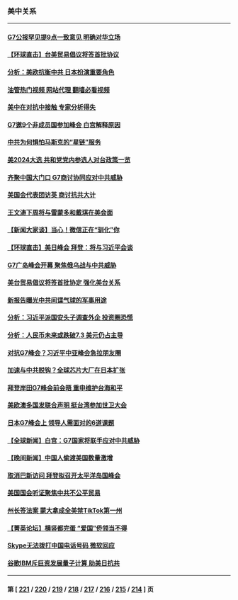 ### 美中关系
---
#### [G7公报罕见提9点一致意见 明确对华立场](../../pages/nf1412576/n14000957.md?05210445) 
#### [【环球直击】台美贸易倡议将签首批协议](../../pages/nf1412576/n14000512.md?05210445) 
#### [分析：美欧抗衡中共 日本扮演重要角色](../../pages/nf1412576/n14000437.md?05210445) 
#### [油管热门视频 网站代理 翻墙必看视频](http://138.2.39.72:81/youtube.html?epic-marker?05210445)
#### [美中在对抗中接触 专家分析得失](../../pages/nf1412576/n13999972.md?05210445) 
#### [G7邀9个非成员国参加峰会 白宫解释原因](../../pages/nf1412576/n14000696.md?05210445) 
#### [中共为何惧怕马斯克的“星链”服务](../../pages/nf1412576/n14000539.md?05210445) 
#### [美2024大选 共和党党内参选人对台政策一览](../../pages/nf1412576/n14000508.md?05210445) 
#### [齐聚中国大门口 G7商讨协同应对中共威胁](../../pages/nf1412576/n14000467.md?05210445) 
#### [美国会代表团访英 商讨抗共大计](../../pages/nf1412576/n14000478.md?05210445) 
#### [王文涛下周将与雷蒙多和戴琪在美会面](../../pages/nf1412576/n14000433.md?05210445) 
#### [【新闻大家谈】当心！微信正在“驯化”你](../../pages/nf1412576/n14000366.md?05210445) 
#### [【环球直击】美日峰会 拜登：将与习近平会谈](../../pages/nf1412576/n13999860.md?05210445) 
#### [G7广岛峰会开幕 聚焦俄乌战与中共威胁](../../pages/nf1412576/n14000135.md?05210445) 
#### [美台贸易倡议将签首批协定 强化美台关系](../../pages/nf1412576/n14000054.md?05210445) 
#### [新报告曝光中共间谍气球的军事用途](../../pages/nf1412576/n13999698.md?05210445) 
#### [分析：习近平派国安头子调查外企 投资圈恐慌](../../pages/nf1412576/n13999827.md?05210445) 
#### [分析：人民币未来或跌破7.3 美元仍占主导](../../pages/nf1412576/n13999825.md?05210445) 
#### [对抗G7峰会？习近平中亚峰会急拉朋友圈](../../pages/nf1412576/n13998969.md?05210445) 
#### [加速与中共脱钩？全球芯片大厂在日本扩张](../../pages/nf1412576/n13999797.md?05210445) 
#### [拜登岸田G7峰会前会晤 重申维护台海和平](../../pages/nf1412576/n13999686.md?05210445) 
#### [美欧澳多国发联合声明 挺台湾参加世卫大会](../../pages/nf1412576/n13999605.md?05210445) 
#### [日本G7峰会上 领导人需面对的6道课题](../../pages/nf1412576/n13999536.md?05210445) 
#### [【全球新闻】白宫：G7国家将联手应对中共威胁](../../pages/nf1412576/n13999510.md?05210445) 
#### [【晚间新闻】中国人偷渡美国数量激增](../../pages/nf1412576/n13999511.md?05210445) 
#### [取消巴新访问 拜登拟召开太平洋岛国峰会](../../pages/nf1412576/n13999397.md?05210445) 
#### [美国国会听证聚焦中共不公平贸易](../../pages/nf1412576/n13999121.md?05210445) 
#### [州长签法案 蒙大拿成全美禁TikTok第一州](../../pages/nf1412576/n13999324.md?05210445) 
#### [【菁英论坛】横竖都完蛋 “爱国”侨领当不得](../../pages/nf1412576/n13999230.md?05210445) 
#### [Skype无法拨打中国电话号码 微软回应](../../pages/nf1412576/n13999239.md?05210445) 
#### [谷歌IBM斥巨资发展量子计算 助美日抗共](../../pages/nf1412576/n13999101.md?05210445) 

---
#### 第 [ [221](./221.md?05210445) / [220](./220.md?05210445) / [219](./219.md?05210445) / [218](./218.md?05210445) / [217](./217.md?05210445) / [216](./216.md?05210445) / [215](./215.md?05210445) / [214](./214.md?05210445) ] 页
